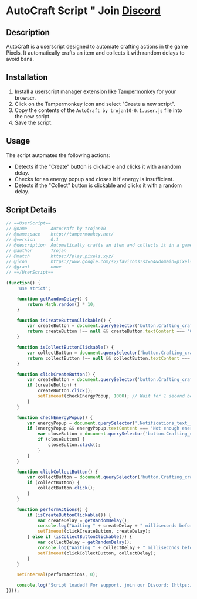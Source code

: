 # AutoCraft Script " Join [Discord](https://www.discord.gg/ukx23R9bqC)

## Description

AutoCraft is a userscript designed to automate crafting actions in the game Pixels. It automatically crafts an item and collects it with random delays to avoid bans.

## Installation


1. Install a userscript manager extension like [Tampermonkey](https://www.tampermonkey.net/) for your browser.
2. Click on the Tampermonkey icon and select "Create a new script".
3. Copy the contents of the `AutoCraft by trojan10-0.1.user.js` file into the new script.
4. Save the script.

## Usage

The script automates the following actions:

- Detects if the "Create" button is clickable and clicks it with a random delay.
- Checks for an energy popup and closes it if energy is insufficient.
- Detects if the "Collect" button is clickable and clicks it with a random delay.

## Script Details

```javascript
// ==UserScript==
// @name         AutoCraft by trojan10
// @namespace    http://tampermonkey.net/
// @version      0.1
// @description  Automatically crafts an item and collects it in a game with random delays to avoid ban. No more unnecessary clicks or popups!
// @author       Trojan
// @match        https://play.pixels.xyz/
// @icon         https://www.google.com/s2/favicons?sz=64&domain=pixels.tips
// @grant        none
// ==/UserScript==

(function() {
    'use strict';

    function getRandomDelay() {
        return Math.random() * 10;
    }

    function isCreateButtonClickable() {
        var createButton = document.querySelector('button.Crafting_craftingButton__Qd6Ke:not([disabled]) span');
        return createButton !== null && createButton.textContent === "Create";
    }

    function isCollectButtonClickable() {
        var collectButton = document.querySelector('button.Crafting_craftingButton__Qd6Ke:not([disabled]) span');
        return collectButton !== null && collectButton.textContent === "Collect";
    }

    function clickCreateButton() {
        var createButton = document.querySelector('button.Crafting_craftingButton__Qd6Ke span');
        if (createButton) {
            createButton.click();
            setTimeout(checkEnergyPopup, 1000); // Wait for 1 second before checking for energy popup
        }
    }

    function checkEnergyPopup() {
        var energyPopup = document.querySelector('.Notifications_text__ak1FH');
        if (energyPopup && energyPopup.textContent === "Not enough energy") {
            var closeButton = document.querySelector('button.Crafting_craftingCloseButton__ZbHQF');
            if (closeButton) {
                closeButton.click();
            }
        }
    }

    function clickCollectButton() {
        var collectButton = document.querySelector('button.Crafting_craftingButton__Qd6Ke span');
        if (collectButton) {
            collectButton.click();
        }
    }

    function performActions() {
        if (isCreateButtonClickable()) {
            var createDelay = getRandomDelay();
            console.log("Waiting " + createDelay + " milliseconds before clicking Create button.");
            setTimeout(clickCreateButton, createDelay);
        } else if (isCollectButtonClickable()) {
            var collectDelay = getRandomDelay();
            console.log("Waiting " + collectDelay + " milliseconds before clicking Collect button.");
            setTimeout(clickCollectButton, collectDelay);
        }
    }

    setInterval(performActions, 0);

    console.log("Script loaded! For support, join our Discord: [https://discord.gg/ukx23R9bqC]");
})();

